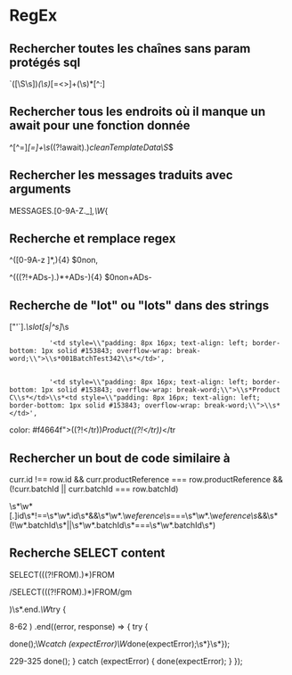 # RegEx
## Rechercher toutes les chaînes sans param protégés sql
`([\S\s])*(\s)*[=<>]+(\s)*[^:]

## Rechercher tous les endroits où il manque un await pour une fonction donnée
^[^=]*[=]+\s*((?!await).)*cleanTemplateData\S*$

## Rechercher les messages traduits avec arguments
MESSAGES.[0-9A-Z._]*,\W*\{

## Recherche et remplace regex
^([0-9A-z ]*,){4}
$0non,

^(((?!\+ADs-).)*\+ADs-){4}
$0non+ADs-

## Recherche de "lot" ou "lots" dans des strings
["'`].*\slot[s|^s]*\s


              '<td style=\\"padding: 8px 16px; text-align: left; border-bottom: 1px solid #153843; overflow-wrap: break-word;\\">\\s*001BatchTest342\\s*</td>',


              '<td style=\\"padding: 8px 16px; text-align: left; border-bottom: 1px solid #153843; overflow-wrap: break-word;\\">\\s*Product C\\s*</td>\\s*<td style=\\"padding: 8px 16px; text-align: left; border-bottom: 1px solid #153843; overflow-wrap: break-word;\\">\\s*</td>',


color: #f4664f">((?!<\/tr))*Product((?!<\/tr))*<\/tr


## Rechercher un bout de code similaire à 

curr.id !== row.id &&
          curr.productReference === row.productReference &&
          (!curr.batchId || curr.batchId === row.batchId)

\s*\w*[.]id\s*!==\s*\w*.id\s*&&\s*\w*.\w*eference\s*===\s*\w*.\w*eference\s*&&\s*\(!\w*.batchId\s*\|\|\s*\w*.batchId\s*===\s*\w*.batchId\s*\)

## Recherche SELECT content 

SELECT(((?!FROM).)*)FROM

/SELECT(((?!FROM).)*)FROM/gm


\)\s*\.end.*\W*try \{


8-62	)
        .end((error, response) => {
          try {

done\(\);\W*catch \(expectError\)\W*done\(expectError\);\s*\}\s*\}\);


229-325	done();
          } catch (expectError) {
            done(expectError);
          }
        });